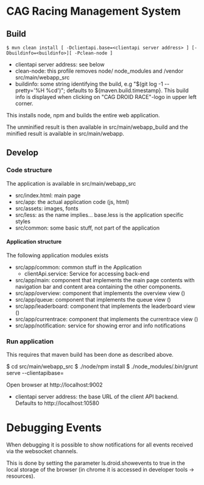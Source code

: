 CAG Racing Management System
============================

Build
-----

    $ mvn clean install [ -Dclientapi.base=<clientapi server address> ] [-Dbuildinfo=<buildinfo>][ -Pclean-node ]

- clientapi server address: see below
- clean-node: this profile removes node/ node_modules and /vendor src/main/webapp_src
- buildinfo: some string identifying the build, e.g "$(git log -1 --pretty='%H %cd')"; 
  defaults to ${maven.build.timestamp}. This build info is displayed when clicking on 
  "CAG DROID RACE"-logo in upper left corner.

 
This installs node, npm and builds the entire web application.

The unminified result is then available in src/main/webapp_build and
the minified result is available in src/main/webapp.

Develop
-------
### Code structure
The application is available in src/main/webapp_src

- src/index.html: main page
- src/app: the actual application code (js, html)
- src/assets: images, fonts
- src/less: as the name implies... base.less is the application specific styles
- src/common: some basic stuff, not part of the application

#### Application structure
The following application modules exists

- src/app/common: common stuff in the Application
  - clientApi.service: Service for accessing back-end
- src/app/main: component that implements the main page contents with navigation
bar and content area containing the other components.  
- src/app/overview: component that implements the overview view (<overview></overview>)
- src/app/queue: component that implements the queue view (<cag-queue></cag-queue>)
- src/app/leaderboard: component that implements the leaderboard view (<leaderboard></leaderboard>)
- src/app/currentrace: component that implements the currentrace view (<current-race data-user="<user name>"></current-race>)
- src/app/notification: service for showing error and info notifications

### Run application
This requires that maven build has been done as described above.

  $ cd src/main/webapp_src
  $ ./node/npm install
  $ ./node_modules/.bin/grunt serve --clientapibase=<clientapi server address>

Open browser at http://localhost:9002  

- clientapi server address: the base URL of the client API backend. Defaults to http://localhost:10580


Debugging Events
================
When debugging it is possible to show notifications for all events received via
the websocket channels.

This is done by setting the parameter ls.droid.showevents to true in the
local storage of the browser (in chrome it is accessed in developer tools -> resources).
